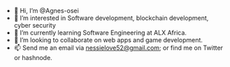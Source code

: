 - 👋 Hi, I’m @Agnes-osei
- 👀 I’m interested in Software development, blockchain development, cyber security
- 🌱 I’m currently learning Software Engineering at ALX Africa.
- 💞️ I’m looking to collaborate on web apps and game development.
- 📫 Send me an email via nessielove52@gmail.com; or find me on Twitter or hashnode.



